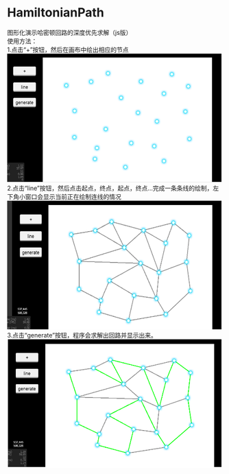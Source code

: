 # HamiltonianPath<br />
图形化演示哈密顿回路的深度优先求解（js版）<br />
使用方法：<br />
1.点击“+”按钮，然后在画布中绘出相应的节点<br />
<img src="./step1.png" width=500 height=300/><br />
2.点击“line”按钮，然后点击起点，终点，起点，终点...完成一条条线的绘制，左下角小窗口会显示当前正在绘制连线的情况<br />
<img src="./step2.png" width=500 height=300/><br />
3.点击“generate”按钮，程序会求解出回路并显示出来。<br />
<img src="./step3.png" width=500 height=300/>
